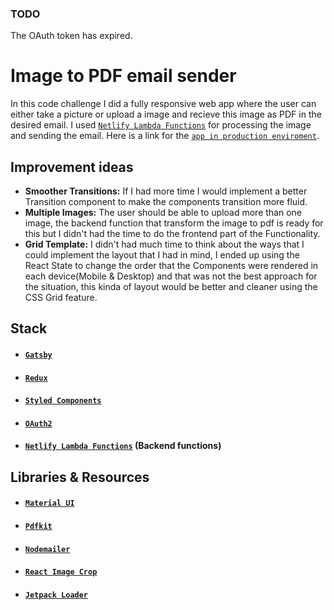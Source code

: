 ### TODO
The OAuth token has expired.

# Image to PDF email sender

In this code challenge I did a fully responsive web app where the user can either take a picture or upload a image and recieve this image as PDF in the desired email. I used [`Netlify Lambda Functions`](https://www.netlify.com/docs/functions/) for processing the image and sending the email. Here is a link for the [`app in production enviroment`](https://camerachallenge.netlify.com/).

## Improvement ideas

- **Smoother Transitions:** If I had more time I would implement a better Transition component to make the components transition more fluid.
- **Multiple Images:** The user should be able to upload more than one image, the backend function that transform the image to pdf is ready for this but I didn't had the time to do the frontend part of the Functionality.
- **Grid Template:** I didn't had much time to think about the ways that I could
  implement the layout that I had in mind, I ended up using the React
  State to change the order that the Components were rendered in each
  device(Mobile & Desktop) and that was not the best approach for the
  situation, this kinda of layout would be better and cleaner using
  the CSS Grid feature.

## Stack

- #### [`Gatsby`](https://www.gatsbyjs.org/)
- #### [`Redux`](https://redux.js.org/)
- #### [`Styled Components`](https://www.styled-components.com/)
- #### [`OAuth2`](https://oauth.net/2/)
- #### [`Netlify Lambda Functions`](https://www.netlify.com/docs/functions/) (Backend functions)

## Libraries & Resources

- #### [`Material UI`](https://material-ui.com/)
- #### [`Pdfkit`](https://pdfkit.org/)
- #### [`Nodemailer`](https://nodemailer.com/about/)
- #### [`React Image Crop`](https://github.com/DominicTobias/react-image-crop)
- #### [`Jetpack Loader`](https://codepen.io/mr_alien/pen/FDLjg)
